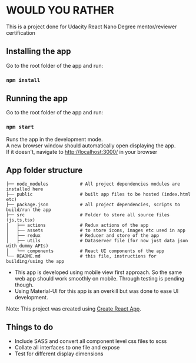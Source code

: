 # WOULD YOU RATHER
This is a project done for Udacity React Nano Degree mentor/reviewer certification 


## Installing the app
Go to the root folder of the app and run:
### `npm install`

## Running the app
Go to the root folder of the app and run:
### `npm start`

Runs the app in the development mode.<br>
A new browser window should automatically open displaying the app.  
If it doesn't, navigate to [http://localhost:3000/](http://localhost:3000/) in your browser

## App folder structure

    ├── node_modules            # All project dependencies modules are installed here
    ├── public                  # built app files to be hosted (index.html etc)
    ├── package.json            # all project dependencies, scripts to build/run the app
    ├── src                     # Folder to store all source files (js,ts,tsx)
    │   ├── actions             # Redux actions of the app
    │   ├── assets              # to store icons, images etc used in app
    │   ├── redux               # Reducer and store of the app
    │   ├── utils               # Dataserver file (for now just data json with dummy APIs)
    │   └── components          # React UI components of the app
    └── README.md               # this file, instructions for building/using the app

- This app is developed using mobile view first approach. So the same web app should work 
smoothly on mobile. Through testing is pending though.
- Using Material-UI for this app is an overkill but was done to ease UI development.

Note: This project was created using [Create React App](https://www.npmjs.com/package/create-react-app).

## Things to do
- Include SASS and convert all component level css files to scss
- Collate all interfaces to one file and expose
- Test for different display dimensions
